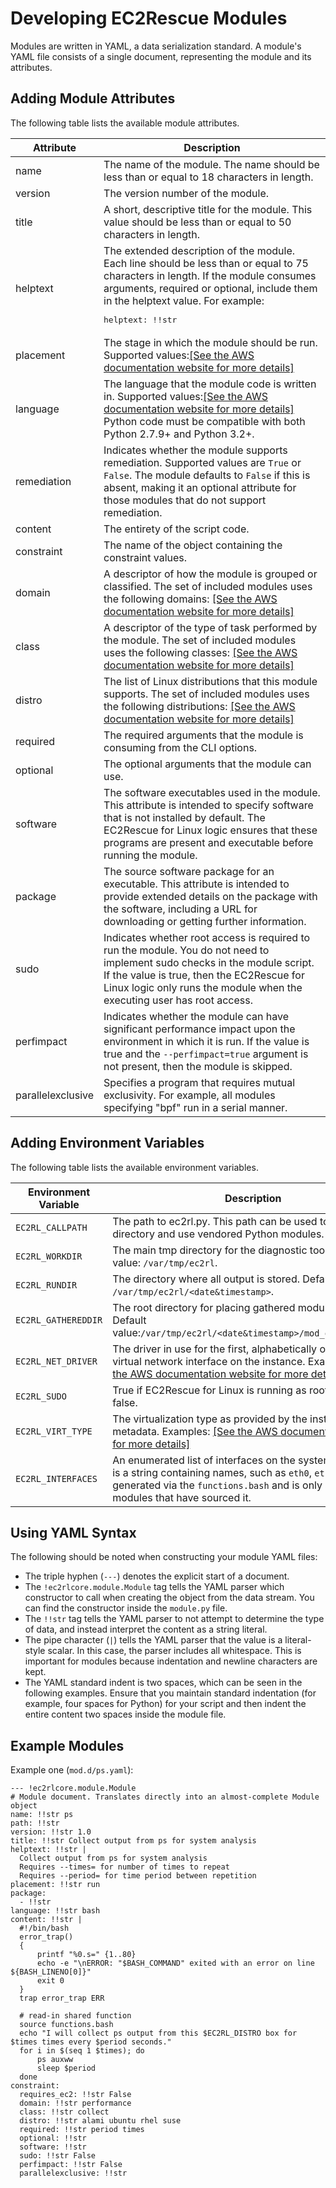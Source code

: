 # Developing EC2Rescue Modules<a name="ec2rl_moduledev"></a>

Modules are written in YAML, a data serialization standard\. A module's YAML file consists of a single document, representing the module and its attributes\.

## Adding Module Attributes<a name="ec2rl-adding-modules"></a>

The following table lists the available module attributes\.


| Attribute | Description | 
| --- | --- | 
| name | The name of the module\. The name should be less than or equal to 18 characters in length\. | 
| version | The version number of the module\. | 
| title | A short, descriptive title for the module\. This value should be less than or equal to 50 characters in length\. | 
| helptext |  The extended description of the module\. Each line should be less than or equal to 75 characters in length\. If the module consumes arguments, required or optional, include them in the helptext value\. For example:<pre>helptext: !!str |<br />  Collect output from ps for system analysis<br />  Consumes --times= for number of times to repeat<br />  Consumes --period= for time period between repetition</pre> | 
| placement | The stage in which the module should be run\. Supported values:[\[See the AWS documentation website for more details\]](http://docs.aws.amazon.com/AWSEC2/latest/UserGuide/ec2rl_moduledev.html) | 
| language | The language that the module code is written in\. Supported values:[\[See the AWS documentation website for more details\]](http://docs.aws.amazon.com/AWSEC2/latest/UserGuide/ec2rl_moduledev.html) Python code must be compatible with both Python 2\.7\.9\+ and Python 3\.2\+\.  | 
| remediation |  Indicates whether the module supports remediation\. Supported values are `True` or `False`\. The module defaults to `False` if this is absent, making it an optional attribute for those modules that do not support remediation\.  | 
| content | The entirety of the script code\. | 
| constraint | The name of the object containing the constraint values\. | 
| domain | A descriptor of how the module is grouped or classified\. The set of included modules uses the following domains:  [\[See the AWS documentation website for more details\]](http://docs.aws.amazon.com/AWSEC2/latest/UserGuide/ec2rl_moduledev.html) | 
| class | A descriptor of the type of task performed by the module\. The set of included modules uses the following classes: [\[See the AWS documentation website for more details\]](http://docs.aws.amazon.com/AWSEC2/latest/UserGuide/ec2rl_moduledev.html) | 
| distro | The list of Linux distributions that this module supports\. The set of included modules uses the following distributions: [\[See the AWS documentation website for more details\]](http://docs.aws.amazon.com/AWSEC2/latest/UserGuide/ec2rl_moduledev.html) | 
| required | The required arguments that the module is consuming from the CLI options\. | 
| optional | The optional arguments that the module can use\. | 
| software | The software executables used in the module\. This attribute is intended to specify software that is not installed by default\. The EC2Rescue for Linux logic ensures that these programs are present and executable before running the module\. | 
| package | The source software package for an executable\. This attribute is intended to provide extended details on the package with the software, including a URL for downloading or getting further information\. | 
| sudo | Indicates whether root access is required to run the module\.  You do not need to implement sudo checks in the module script\. If the value is true, then the EC2Rescue for Linux logic only runs the module when the executing user has root access\. | 
| perfimpact | Indicates whether the module can have significant performance impact upon the environment in which it is run\. If the value is true and the `--perfimpact=true` argument is not present, then the module is skipped\. | 
| parallelexclusive | Specifies a program that requires mutual exclusivity\. For example, all modules specifying "bpf" run in a serial manner\. | 

## Adding Environment Variables<a name="ec2rl_adding_envvars"></a>

The following table lists the available environment variables\.


| Environment Variable | Description | 
| --- | --- | 
|  `EC2RL_CALLPATH`  | The path to ec2rl\.py\. This path can be used to locate the lib directory and use vendored Python modules\. | 
|  `EC2RL_WORKDIR`  |  The main tmp directory for the diagnostic tool\. Default value: `/var/tmp/ec2rl`\. | 
|  `EC2RL_RUNDIR`  |  The directory where all output is stored\. Default value: `/var/tmp/ec2rl/<date&timestamp>`\.  | 
|  `EC2RL_GATHEREDDIR`  |  The root directory for placing gathered module data\. Default value:`/var/tmp/ec2rl/<date&timestamp>/mod_out/gathered/`\.  | 
|  `EC2RL_NET_DRIVER`  |  The driver in use for the first, alphabetically ordered, non\-virtual network interface on the instance\. Examples: [\[See the AWS documentation website for more details\]](http://docs.aws.amazon.com/AWSEC2/latest/UserGuide/ec2rl_moduledev.html)  | 
|  `EC2RL_SUDO`  |  True if EC2Rescue for Linux is running as root; otherwise, false\.  | 
|  `EC2RL_VIRT_TYPE`  |  The virtualization type as provided by the instance metadata\. Examples: [\[See the AWS documentation website for more details\]](http://docs.aws.amazon.com/AWSEC2/latest/UserGuide/ec2rl_moduledev.html)  | 
|  `EC2RL_INTERFACES`  |  An enumerated list of interfaces on the system\. The value is a string containing names, such as `eth0`, `eth1`, etc\. This is generated via the `functions.bash` and is only available for modules that have sourced it\.  | 

## Using YAML Syntax<a name="ec2rl_yamlsyntax"></a>

The following should be noted when constructing your module YAML files:
+ The triple hyphen \(`---`\) denotes the explicit start of a document\.
+ The `!ec2rlcore.module.Module` tag tells the YAML parser which constructor to call when creating the object from the data stream\. You can find the constructor inside the `module.py` file\.
+ The `!!str` tag tells the YAML parser to not attempt to determine the type of data, and instead interpret the content as a string literal\.
+ The pipe character \(`|`\) tells the YAML parser that the value is a literal\-style scalar\. In this case, the parser includes all whitespace\. This is important for modules because indentation and newline characters are kept\.
+ The YAML standard indent is two spaces, which can be seen in the following examples\. Ensure that you maintain standard indentation \(for example, four spaces for Python\) for your script and then indent the entire content two spaces inside the module file\.

## Example Modules<a name="ec2rl_example"></a>

Example one \(`mod.d/ps.yaml`\):

```
--- !ec2rlcore.module.Module
# Module document. Translates directly into an almost-complete Module object
name: !!str ps
path: !!str
version: !!str 1.0
title: !!str Collect output from ps for system analysis
helptext: !!str |
  Collect output from ps for system analysis
  Requires --times= for number of times to repeat
  Requires --period= for time period between repetition
placement: !!str run
package: 
  - !!str
language: !!str bash
content: !!str |
  #!/bin/bash
  error_trap()
  {
      printf "%0.s=" {1..80}
      echo -e "\nERROR:	"$BASH_COMMAND" exited with an error on line ${BASH_LINENO[0]}"
      exit 0
  }
  trap error_trap ERR

  # read-in shared function
  source functions.bash
  echo "I will collect ps output from this $EC2RL_DISTRO box for $times times every $period seconds."
  for i in $(seq 1 $times); do
      ps auxww
      sleep $period
  done
constraint:
  requires_ec2: !!str False
  domain: !!str performance
  class: !!str collect
  distro: !!str alami ubuntu rhel suse
  required: !!str period times
  optional: !!str
  software: !!str
  sudo: !!str False
  perfimpact: !!str False
  parallelexclusive: !!str
```